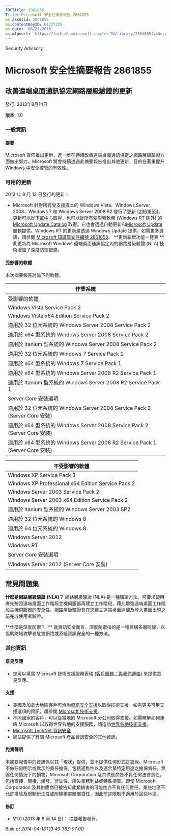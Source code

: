```yaml
---
TOCTitle: 2861855
Title: Microsoft 安全性摘要報告 2861855
ms:assetid: 2861855
ms:contentKeyID: 61237229
ms:date: '06/23/2016'
ms:mtpsurl: 'https://technet.microsoft.com/zh-TW/library/2861855(v=Security.10)'
---
```


Security Advisory

Microsoft 安全性摘要報告 2861855
================================

改善遠端桌面通訊協定網路層級驗證的更新
--------------------------------------

發行: 2013年8月14日

**版本:** 1.0

### 一般資訊

#### 提要

Microsoft 宣佈推出更新，進一步在持續改善遠端桌面通訊協定之網路層級驗證方面做出努力。Microsoft 將會持續透過此摘要報告推出其他更新，目的在著重提升 Windows 中安全控管的有效性。

### 可用的更新

2013 年 8 月 13 日發行的更新：

-   Microsoft 針對所有受支援版本的 Windows Vista、Windows Server 2008、Windows 7 和 Windows Server 2008 R2 發行了更新 ([2861855](https://support.microsoft.com/kb/2861855))。更新可以從[下載中心](http://www.microsoft.com/download/default.aspx)取得，也可以從所有受影響軟體 (Windows RT 除外) 的 [Microsoft Update Catalog](http://catalog.update.microsoft.com/v7/site/install.aspx) 取得。它也會透過自動更新和[Microsoft Update](http://go.microsoft.com/fwlink/?linkid=40747)服務提供。Windows RT 的更新是透過 Windows Update 提供。如需更多資訊，請參閱 [Microsoft 知識庫文件編號 2861855](https://support.microsoft.com/kb/2861855)。
    **更新新增功能一覽表
    **此更新為 Microsoft Windows 遠端桌面通訊協定內的網路層級驗證 (NLA) 技術增加了深度防禦措施。

#### 受影響的軟體

本次摘要報告討論下列軟體。

| 作業系統                                                                     |
|------------------------------------------------------------------------------|
| 受影響的軟體                                                                 |
| Windows Vista Service Pack 2                                                 |
| Windows Vista x64 Edition Service Pack 2                                     |
| 適用於 32 位元系統的 Windows Server 2008 Service Pack 2                      |
| 適用於 x64 型系統的 Windows Server 2008 Service Pack 2                       |
| 適用於 Itanium 型系統的 Windows Server 2008 Service Pack 2                   |
| 適用於 32 位元系統的 Windows 7 Service Pack 1                                |
| 適用於 x64 型系統的 Windows 7 Service Pack 1                                 |
| 適用於 x64 型系統的 Windows Server 2008 R2 Service Pack 1                    |
| 適用於 Itanium 型系統的 Windows Server 2008 R2 Service Pack 1                |
| Server Core 安裝選項                                                         |
| 適用於 32 位元系統的 Windows Server 2008 Service Pack 2 (Server Core 安裝)   |
| 適用於 x64 型系統的 Windows Server 2008 Service Pack 2 (Server Core 安裝)    |
| 適用於 x64 型系統的 Windows Server 2008 R2 Service Pack 1 (Server Core 安裝) |

| 不受影響的軟體                                     |
|----------------------------------------------------|
| Windows XP Service Pack 3                          |
| Windows XP Professional x64 Edition Service Pack 2 |
| Windows Server 2003 Service Pack 2                 |
| Windows Server 2003 x64 Edition Service Pack 2     |
| 適用於 Itanium 型系統的 Windows Server 2003 SP2    |
| 適用於 32 位元系統的 Windows 8                     |
| 適用於 64 位元系統的 Windows 8                     |
| Windows Server 2012                                |
| Windows RT                                         |
| Server Core 安裝選項                               |
| Windows Server 2012 (Server Core 安裝)             |

常見問題集
----------

<span></span>
**什麼是網路層級驗證** **(NLA)？**
網路層級驗證 (NLA) 是一種驗證方法，可要求使用者先驗證遠端桌面工作階段主機伺服器再建立工作階段，藉此增強遠端桌面工作階段主機伺服器的安全性。網路層級驗證會在您建立遠端桌面連線及登入畫面出現之前完成使用者驗證。

**什麼是深度防禦？  **
就資訊安全而言，深度防禦指的是一種建構多層防線，以協助防堵攻擊者危害網路或系統資訊安全的一種方法。

### 其他資訊

#### 意見反應

-   您可以填寫 Microsoft 技術支援服務表格 ([客戶服務：與我們連絡](https://support.microsoft.com/common/survey.aspx?scid=sw;en;1257&showpage=1&ws=technet&sd=tech)) 來提供意見反應。

#### 支援

-   美國及加拿大地區客戶可洽詢[資訊安全支援](https://consumersecuritysupport.microsoft.com/default.aspx?mkt=zh-tw)以取得技術支援。如需更多可用支援選項的資訊，請參閱 [Microsoft 技術支援](http://support.microsoft.com/?ln=zh-tw)。
-   不同國家的客戶，可以從當地的 Microsoft 分公司取得支援。如需瞭解如何連絡 Microsoft 以取得世界各地的支援服務，請造訪[世界各地技術支援](http://support.microsoft.com/common/international.aspx)。
-   [Microsoft TechNet 資訊安全](http://technet.microsoft.com/zh-tw/security/default.aspx)
-   網站提供了有關 Microsoft 產品資訊安全的其他資訊。

#### 免責聲明

本摘要報告中的資訊係以其「現狀」提供，並不提供任何形式之擔保。Microsoft 不做任何明示或默示的責任擔保，包括適售性以及適合某特定用途之擔保責任。無論任何情況下的損害，Microsoft Corporation 及其供應商皆不負任何法律責任，包括直接、間接、偶發、衍生性、所失業務利益或特殊損害。即使 Microsoft Corporation 及其供應商已被告知此類損害的可能性亦不負任何責任。某些地區不允許排除及限制衍生性或附隨損害賠償責任，因此前述限制不適用於這些地區。

#### 修訂

-   V1.0 (2013 年 8 月 14 日)： 摘要報告發行。

*Built at 2014-04-18T13:49:36Z-07:00*
